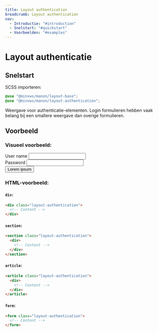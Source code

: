 ```yaml
---
title: Layout authentication
breadcrumb: Layout authentication
nav:
  - Introductie: "#introduction"
  - Snelstart: "#quickstart"
  - Voorbeelden: "#examples"
---
```


<h1 id="introduction">Layout authenticatie</h1>

<h2 id="quickstart">Snelstart</h2>

SCSS importeren:

```scss
@use "@minvws/manon/layout-base";
@use "@minvws/manon/layout-authentication";
```

Weergave voor authenticatie-elementen. Login formulieren hebben vaak belang bij
een smallere weergave dan overige formulieren.

<h2 id="examples">Voorbeeld</h2>

### Visueel voorbeeld:

<div class="layout-authentication">
  <form class="background-color-offset">
    <div>
      <label for="example-1-name-1">User name</label>
      <input type="text" id="example-1-name-1" />
    </div>
    <div>
      <label for="example-1-password-1">Password</label>
      <input type="password" id="example-1-password-1" />
    </div>
    <button type="submit">Lorem ipsum</button>
  </form>
</div>

### HTML-voorbeeld:

#### `div`:

```html
<div class="layout-authentication">
  <!-- Content -->
</div>
```

#### `section`:

```html
<section class="layout-authentication">
  <div>
    <!-- Content -->
  </div>
</section>
```

#### `article`:

```html
<article class="layout-authentication">
  <div>
    <!-- Content -->
  </div>
</article>
```

#### `form`:

```html
<form class="layout-authentication">
  <!-- Content -->
</form>
```
